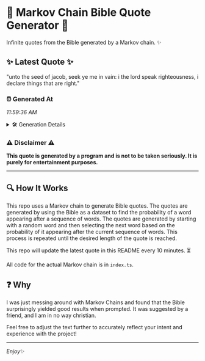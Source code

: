 # 📖 Markov Chain Bible Quote Generator 📖

Infinite quotes from the Bible generated by a Markov chain. ✨

## ✨ Latest Quote ✨
"unto the seed of jacob, seek ye me in vain: i the lord speak righteousness, i declare things that are right."

### ⏰ Generated At
*11:59:36 AM*

<details>
    <summary>🛠️ Generation Details</summary>
    <p>
        <strong>🌱 Seed:</strong> unto<br>
        <strong>🔄 Iterations:</strong> 20<br>
        <strong>📜 Context History:</strong><br>[ unto ]: the<br>[ unto, the ]: seed<br>[ unto, the, seed ]: of<br>[ unto, the, seed, of ]: jacob,<br>[ unto, the, seed, of, jacob, ]: seek<br>[ unto, the, seed, of, jacob,, seek ]: ye<br>[ the, seed, of, jacob,, seek, ye ]: me<br>[ seed, of, jacob,, seek, ye, me ]: in<br>[ of, jacob,, seek, ye, me, in ]: vain:<br>[ jacob,, seek, ye, me, in, vain: ]: i<br>[ seek, ye, me, in, vain:, i ]: the<br>[ ye, me, in, vain:, i, the ]: lord<br>[ me, in, vain:, i, the, lord ]: speak<br>[ in, vain:, i, the, lord, speak ]: righteousness,<br>[ vain:, i, the, lord, speak, righteousness, ]: i<br>[ i, the, lord, speak, righteousness,, i ]: declare<br>[ the, lord, speak, righteousness,, i, declare ]: things<br>[ lord, speak, righteousness,, i, declare, things ]: that<br>[ speak, righteousness,, i, declare, things, that ]: are<br>[ righteousness,, i, declare, things, that, are ]: right.<br>
    </p>
</details>

### ⚠️ Disclaimer ⚠️
**This quote is generated by a program and is not to be taken seriously. It is purely for entertainment purposes.**

---

## 🔍 How It Works

This repo uses a Markov chain to generate Bible quotes. The quotes are generated by using the Bible as a dataset to find the probability of a word appearing after a sequence of words. The quotes are generated by starting with a random word and then selecting the next word based on the probability of it appearing after the current sequence of words. This process is repeated until the desired length of the quote is reached.

This repo will update the latest quote in this README every 10 minutes. ⏳

All code for the actual Markov chain is in `index.ts`.

## ❓ Why

I was just messing around with Markov Chains and found that the Bible surprisingly yielded good results when prompted. 
It was suggested by a friend, and I am in no way christian.

Feel free to adjust the text further to accurately reflect your intent and experience with the project!

---

*Enjoy*✨

